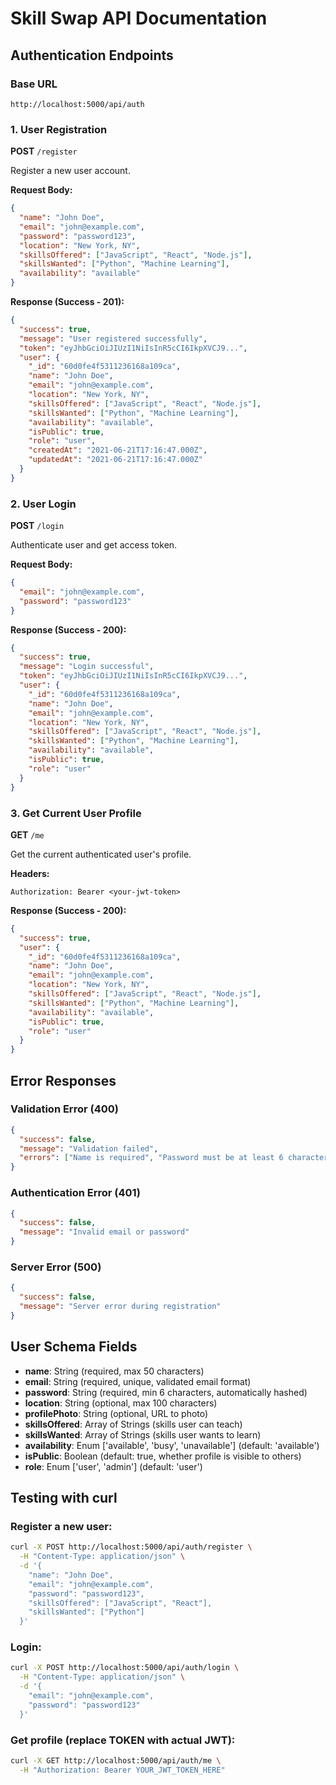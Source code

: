 # Skill Swap API Documentation

## Authentication Endpoints

### Base URL
```
http://localhost:5000/api/auth
```

### 1. User Registration
**POST** `/register`

Register a new user account.

**Request Body:**
```json
{
  "name": "John Doe",
  "email": "john@example.com",
  "password": "password123",
  "location": "New York, NY",
  "skillsOffered": ["JavaScript", "React", "Node.js"],
  "skillsWanted": ["Python", "Machine Learning"],
  "availability": "available"
}
```

**Response (Success - 201):**
```json
{
  "success": true,
  "message": "User registered successfully",
  "token": "eyJhbGciOiJIUzI1NiIsInR5cCI6IkpXVCJ9...",
  "user": {
    "_id": "60d0fe4f5311236168a109ca",
    "name": "John Doe",
    "email": "john@example.com",
    "location": "New York, NY",
    "skillsOffered": ["JavaScript", "React", "Node.js"],
    "skillsWanted": ["Python", "Machine Learning"],
    "availability": "available",
    "isPublic": true,
    "role": "user",
    "createdAt": "2021-06-21T17:16:47.000Z",
    "updatedAt": "2021-06-21T17:16:47.000Z"
  }
}
```

### 2. User Login
**POST** `/login`

Authenticate user and get access token.

**Request Body:**
```json
{
  "email": "john@example.com",
  "password": "password123"
}
```

**Response (Success - 200):**
```json
{
  "success": true,
  "message": "Login successful",
  "token": "eyJhbGciOiJIUzI1NiIsInR5cCI6IkpXVCJ9...",
  "user": {
    "_id": "60d0fe4f5311236168a109ca",
    "name": "John Doe",
    "email": "john@example.com",
    "location": "New York, NY",
    "skillsOffered": ["JavaScript", "React", "Node.js"],
    "skillsWanted": ["Python", "Machine Learning"],
    "availability": "available",
    "isPublic": true,
    "role": "user"
  }
}
```

### 3. Get Current User Profile
**GET** `/me`

Get the current authenticated user's profile.

**Headers:**
```
Authorization: Bearer <your-jwt-token>
```

**Response (Success - 200):**
```json
{
  "success": true,
  "user": {
    "_id": "60d0fe4f5311236168a109ca",
    "name": "John Doe",
    "email": "john@example.com",
    "location": "New York, NY",
    "skillsOffered": ["JavaScript", "React", "Node.js"],
    "skillsWanted": ["Python", "Machine Learning"],
    "availability": "available",
    "isPublic": true,
    "role": "user"
  }
}
```

## Error Responses

### Validation Error (400)
```json
{
  "success": false,
  "message": "Validation failed",
  "errors": ["Name is required", "Password must be at least 6 characters"]
}
```

### Authentication Error (401)
```json
{
  "success": false,
  "message": "Invalid email or password"
}
```

### Server Error (500)
```json
{
  "success": false,
  "message": "Server error during registration"
}
```

## User Schema Fields

- **name**: String (required, max 50 characters)
- **email**: String (required, unique, validated email format)
- **password**: String (required, min 6 characters, automatically hashed)
- **location**: String (optional, max 100 characters)
- **profilePhoto**: String (optional, URL to photo)
- **skillsOffered**: Array of Strings (skills user can teach)
- **skillsWanted**: Array of Strings (skills user wants to learn)
- **availability**: Enum ['available', 'busy', 'unavailable'] (default: 'available')
- **isPublic**: Boolean (default: true, whether profile is visible to others)
- **role**: Enum ['user', 'admin'] (default: 'user')

## Testing with curl

### Register a new user:
```bash
curl -X POST http://localhost:5000/api/auth/register \
  -H "Content-Type: application/json" \
  -d '{
    "name": "John Doe",
    "email": "john@example.com",
    "password": "password123",
    "skillsOffered": ["JavaScript", "React"],
    "skillsWanted": ["Python"]
  }'
```

### Login:
```bash
curl -X POST http://localhost:5000/api/auth/login \
  -H "Content-Type: application/json" \
  -d '{
    "email": "john@example.com",
    "password": "password123"
  }'
```

### Get profile (replace TOKEN with actual JWT):
```bash
curl -X GET http://localhost:5000/api/auth/me \
  -H "Authorization: Bearer YOUR_JWT_TOKEN_HERE"
```
